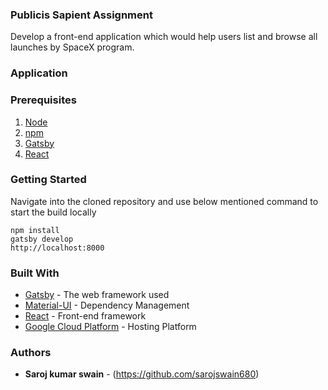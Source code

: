 ### Publicis Sapient Assignment

Develop a front-end application which would help users list and browse all launches by SpaceX program.

### Application



### Prerequisites

1. [Node](http://nodejs.org/)
2. [npm](https://npmjs.org/)
3. [Gatsby](https://www.gatsbyjs.org/docs/quick-start/)
4. [React](https://reactjs.org/docs/getting-started.html)


### Getting Started

Navigate into the cloned repository and use below mentioned command to start the build locally

    npm install
    gatsby develop
    http://localhost:8000
    

### Built With

* [Gatsby](https://www.gatsbyjs.org) - The web framework used
* [Material-UI](https://material-ui.com/) - Dependency Management
* [React](https://reactjs.org/docs/getting-started.html) - Front-end framework
* [Google Cloud Platform](https://www.console.cloud.google.com) - Hosting Platform

### Authors

* **Saroj kumar swain** - (https://github.com/sarojswain680)

